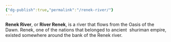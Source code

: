 ```yaml
---
{"dg-publish":true,"permalink":"/renek-river/"}
---
```


**Renek River**, or **River Renek**, is a river that flows from the Oasis of the Dawn. Renek, one of the nations that belonged to ancient  shuriman empire, existed somewhere around the bank of the Renek river.
